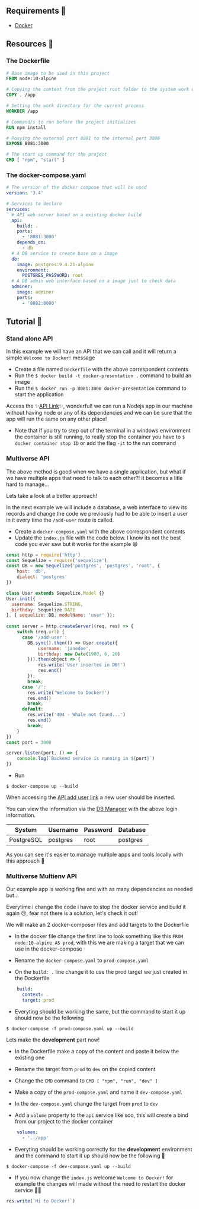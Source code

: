 ## Requirements 🔨
- [Docker](https://docker.com)

## Resources 📜
### The Dockerfile 
```Dockerfile
# Base image to be used in this project
FROM node:10-alpine

# Copying the content from the project root folder to the system work directory
COPY . /app

# Setting the work directory for the current process
WORKDIR /app

# Command/s to run before the project initializes
RUN npm install

# Poxying the external port 8081 to the internal port 3000
EXPOSE 8081:3000

# The start up command for the project
CMD [ "npm", "start" ]
```

### The docker-compose.yaml
```yaml
# The version of the docker compose that will be used
version: '3.4'

# Services to declare
services: 
  # API web server based on a existing docker build
  api:
    build: .
    ports: 
      - '8081:3000'
    depends_on: 
      - db
  # A DB service to create base on a image
  db:
    image: postgres:9.4.21-alpine
    environment: 
      POSTGRES_PASSWORD: root
  # A DB admin web interface based on a image just to check data
  adminer:
    image: adminer
    ports:
      - '8082:8080'
```

## Tutorial 📘
### Stand alone API
In this example we will have an API that we can call and it will return a simple ``Welcome to Docker!`` message

- Create a file named ``Dockerfile`` with the above correspondent contents
- Run the ``$ docker build -t docker-presentation .`` command to build an image
- Run the ``$ docker run -p 8081:3000 docker-presentation`` command to start the application

Access the ✨[API Link](http://localhost:8081)✨, wonderful! we can run a Nodejs app in our machine without having node or any of its dependencies and we can be sure that the app will run the same on any other place!

- Note that if you try to step out of the terminal in a windows environment the container is still running, to really stop the container you have to ``$ docker container stop ID`` or add the flag ``-it`` to the run command

### Multiverse API
The above method is good when we have a single application, but what if we have multiple apps that need to talk to each other?! it becomes a litle hard to manage...

Lets take a look at a better approach!

In the next example we will include a database, a web interface to view its records and change the code we previously had to be able to insert a user in it every time the ``/add-user`` route is called.

- Create a ``docker-compose.yaml`` with the above correspondent contents
- Update the ``index.js`` file with the code below. I know its not the best code you ever saw but it works for the example 😄
```javascript
const http = require('http')
const Sequelize = require('sequelize')
const DB = new Sequelize('postgres', 'postgres', 'root', {
    host: 'db',
    dialect: 'postgres'
})

class User extends Sequelize.Model {}
User.init({
  username: Sequelize.STRING,
  birthday: Sequelize.DATE
}, { sequelize: DB, modelName: 'user' });
  
const server = http.createServer((req, res) => {
    switch (req.url) {
      case '/add-user':
        DB.sync().then(() => User.create({
            username: 'janedoe',
            birthday: new Date(1980, 6, 20)
        })).then(object => {
            res.write('User inserted in DB!')
            res.end()
        });
        break;
      case '/':
        res.write('Welcome to Docker!')
        res.end()
        break;
      default:
        res.write('404 - Whale not found...')
        res.end()
        break;
    }
})
const port = 3000

server.listen(port, () => {
    console.log(`Backend service is running in ${port}`)
})
```
- Run 
```shell
$ docker-compose up --build
```

When accessing the [API add user link](http://localhost:8081/add-user) a new user should be inserted.

You can view the information via the [DB Manager](http://localhost:8082) with the above login information.

| System | Username | Password | Database |
| --- | --- | --- | --- |
| PostgreSQL | postgres | root | postgres |

As you can see it's easier to manage multiple apps and tools locally with this approach 🐳

### Multiverse Multienv API
Our example app is working fine and with as many dependencies as needed but...

Everytime i change the code i have to stop the docker service and build it again 😢, fear not there is a solution, let's check it out!

We will make an 2 docker-composer files and add targets to the Dockerfile

- In the docker file change the first line to look something like this ``FROM node:10-alpine AS prod``, with this we are making a target that we can use in the docker-compose

- Rename the ``docker-compose.yaml`` to ``prod-compose.yaml``

- On the ``build: .`` line change it to use the prod target we just created in the Dockerfile
```yaml
    build: 
      context: .
      target: prod
```

- Everyting should be working the same, but the command to start it up should now be the following

```shell
$ docker-compose -f prod-compose.yaml up --build
```
Lets make the **development** part now!

- In the Dockerfile make a copy of the content and paste it below the existing one

- Rename the target from ``prod`` to ``dev`` on the copied content

- Change the ``CMD`` command to ``CMD [ "npm", "run", "dev" ]``

- Make a copy of the ``prod-compose.yaml`` and name it ``dev-compose.yaml``

- In the ``dev-compose.yaml`` change the target from ``prod`` to ``dev``

- Add a ``volume`` property to the ``api`` service like soo, this will create a bind from our project to the docker container
```yaml
    volumes:
      - '.:/app'
```

- Everyting should be working correctly for the **development** environment and the command to start it up should now be the following 🤞

```shell
$ docker-compose -f dev-compose.yaml up --build
```

- If you now change the ``index.js`` welcome ``Welcome to Docker!`` for example the changes will made without the need to restart the docker service 🎉🎉
```javascript
res.write(`Hi to Docker!`)
```

